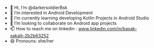 - 👋 Hi, I’m @darkersoldierBsk
- 👀 I’m interested in Android Development
- 🌱 I’m currently learning developing Kotlin Projects in Android Studio
- 💞️ I’m looking to collaborate on Android app projects
- 📫 How to reach me on linkedin : www.linkedin.com/in/başak-sakallı-2b2b63252
- 😄 Pronouns: she/her
